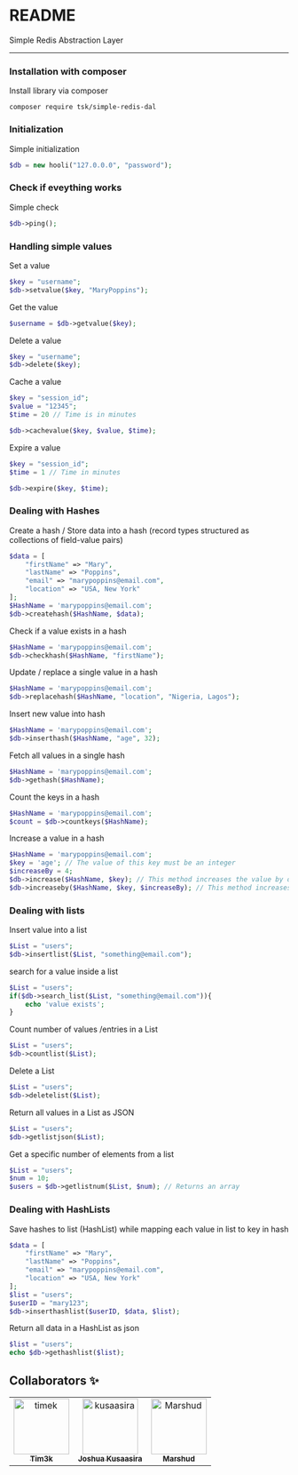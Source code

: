 # README #

Simple Redis Abstraction Layer

<hr>

### Installation with composer
Install library via composer
```
composer require tsk/simple-redis-dal
```

### Initialization
Simple initialization
```php
$db = new hooli("127.0.0.0", "password");
```

### Check if eveything works
Simple check
```php
$db->ping();
```

### Handling simple values
Set a value
```php
$key = "username";
$db->setvalue($key, "MaryPoppins");
```

Get the value
```php 
$username = $db->getvalue($key);
```

Delete a value
```php
$key = "username";
$db->delete($key);
```

Cache a value
```php 
$key = "session_id";
$value = "12345";
$time = 20 // Time is in minutes

$db->cachevalue($key, $value, $time);
```

Expire a value
```php 
$key = "session_id";
$time = 1 // Time in minutes

$db->expire($key, $time);
```

### Dealing with Hashes
Create a hash / Store data into a hash (record types structured as collections of field-value pairs)
```php
$data = [
    "firstName" => "Mary",
    "lastName" => "Poppins",
    "email" => "marypoppins@email.com",
    "location" => "USA, New York"
];
$HashName = 'marypoppins@email.com';
$db->createhash($HashName, $data);
```
Check if a value exists in a hash
```php
$HashName = 'marypoppins@email.com';
$db->checkhash($HashName, "firstName");
```

Update / replace a single value in a hash
```php
$HashName = 'marypoppins@email.com';
$db->replacehash($HashName, "location", "Nigeria, Lagos");
```

Insert new value into hash
```php
$HashName = 'marypoppins@email.com';
$db->inserthash($HashName, "age", 32);
```

Fetch all values in a single hash
```php
$HashName = 'marypoppins@email.com';
$db->gethash($HashName);
```

Count the keys in a hash
```php 
$HashName = 'marypoppins@email.com';
$count = $db->countkeys($HashName);
```

Increase a value in a hash
```php 
$HashName = 'marypoppins@email.com';
$key = 'age'; // The value of this key must be an integer
$increaseBy = 4;
$db->increase($HashName, $key); // This method increases the value by one
$db->increaseby($HashName, $key, $increaseBy); // This method increases the value by the specified number 
```

### Dealing with lists
Insert value into a list
```php
$List = "users";
$db->insertlist($List, "something@email.com");
```

search for a value inside a list
```php
$List = "users";
if($db->search_list($List, "something@email.com")){
    echo 'value exists';
}
```

Count number of values /entries in a List
```php
$List = "users";
$db->countlist($List);
```

Delete a List
```php
$List = "users";
$db->deletelist($List);
```

Return all values in a List as JSON
```php
$List = "users";
$db->getlistjson($List);
```
Get a specific number of elements from a list
```php 
$List = "users";
$num = 10;
$users = $db->getlistnum($List, $num); // Returns an array
```


### Dealing with HashLists
Save hashes to list (HashList) while mapping each value in list to key in hash
```php
$data = [
    "firstName" => "Mary",
    "lastName" => "Poppins",
    "email" => "marypoppins@email.com",
    "location" => "USA, New York"
];
$list = "users";
$userID = "mary123";
$db->inserthashlist($userID, $data, $list);
```

Return all data in a HashList as json
```php
$list = "users";
echo $db->gethashlist($list);
```

## Collaborators ✨

<!-- readme: collaborators -start -->
<table>
<tr>
    <td align="center">
        <a href="https://github.com/timek">
            <img src="https://avatars.githubusercontent.com/u/2828143?v=4" width="100;" alt="timek"/>
            <br />
            <sub><b>Tim3k</b></sub>
        </a>
    </td>
    <td align="center">
        <a href="https://github.com/kusaasira">
            <img src="https://avatars.githubusercontent.com/u/10392992?v=4" width="100;" alt="kusaasira"/>
            <br />
            <sub><b>Joshua Kusaasira</b></sub>
        </a>
    </td>
    <td align="center">
        <a href="https://github.com/Marshud">
            <img src="https://avatars.githubusercontent.com/u/63245157?v=4" width="100;" alt="Marshud"/>
            <br />
            <sub><b>Marshud</b></sub>
        </a>
    </td></tr>
</table>
<!-- readme: collaborators -end -->
